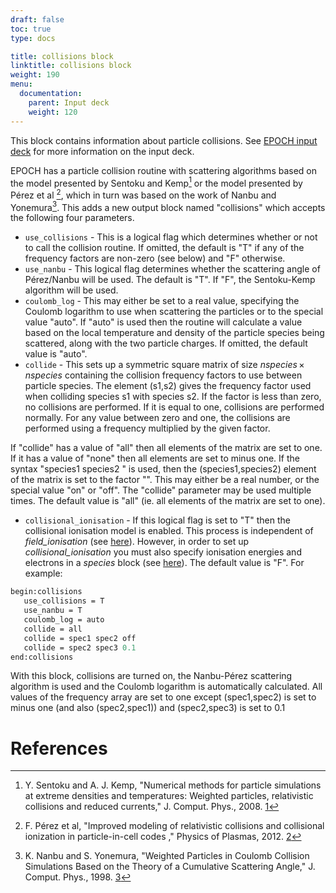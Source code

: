 ```yaml
---
draft: false
toc: true
type: docs

title: collisions block
linktitle: collisions block
weight: 190
menu:
  documentation:
    parent: Input deck
    weight: 120
---
```


This block contains information about particle collisions. See [EPOCH
input deck][Input_deck] for more information on the
input deck.

EPOCH has a particle collision routine with scattering algorithms based
on the model presented by Sentoku and Kemp[^1] or the model presented by
Pérez et al [^2], which in turn was based on the work of Nanbu and
Yonemura[^3]. This adds a new output block named "collisions" which
accepts the following four parameters.
- `use_collisions` - This is a logical flag which determines
whether or not to call the collision routine. If omitted, the default is
"T" if any of the frequency factors are non-zero (see below) and "F"
otherwise.
- `use_nanbu` - This logical flag determines whether the scattering angle of
Pérez/Nanbu will be used. The default is "T". If "F", the
Sentoku-Kemp algorithm will be used.
-   `coulomb_log` - This may either be set to a real value,
    specifying the Coulomb logarithm to use when scattering the
    particles or to the special value "auto". If "auto" is used then the
    routine will calculate a value based on the local temperature and
    density of the particle species being scattered, along with the two
    particle charges. If omitted, the default value is "auto".
-   `collide` - This sets up a symmetric square matrix of
    size $nspecies\,\times\,nspecies$ containing the collision frequency
    factors to use between particle species. The element (s1,s2) gives
    the frequency factor used when colliding species s1 with species s2.
    If the factor is less than zero, no collisions are performed. If it
    is equal to one, collisions are performed normally. For any value
    between zero and one, the collisions are performed using a frequency
    multiplied by the given factor.

If "collide" has a value of "all" then all elements of the matrix are
set to one. If it has a value of "none" then all elements are set to
minus one.
If the syntax "species1 species2 <value>" is used, then the
(species1,species2) element of the matrix is set to the factor
"<value>". This may either be a real number, or the special value "on"
or "off". The "collide" parameter may be used multiple times.
The default value is "all" (ie. all elements of the matrix are set to
one).
- `collisional_ionisation` - If this logical flag is set to
"T" then the collisional ionisation model is enabled. This process is
independent of *field_ionisation* (see
[here][Input_deck_species__ionisation]). However, in
order to set up *collisional_ionisation* you must also specify
ionisation energies and electrons in a *species* block (see
[here][Input_deck_species__ionisation]). The default
value is "F".
For example:

```perl
begin:collisions
   use_collisions = T
   use_nanbu = T
   coulomb_log = auto
   collide = all
   collide = spec1 spec2 off
   collide = spec2 spec3 0.1
end:collisions
```

With this block, collisions are turned on, the Nanbu-Pérez scattering
algorithm is used and the Coulomb logarithm is automatically calculated.
All values of the frequency array are set to one except (spec1,spec2) is
set to minus one (and also (spec2,spec1)) and (spec2,spec3) is set to
0.1

# References

<references />

[^1]: Y. Sentoku and A. J. Kemp, "Numerical methods for particle
    simulations at extreme densities and temperatures: Weighted
    particles, relativistic collisions and reduced currents," J. Comput.
    Phys., 2008.
    [1](http://www.sciencedirect.com/science/article/pii/S0021999108001988)

[^2]: F. Pérez et al, "Improved modeling of relativistic collisions and
    collisional ionization in particle-in-cell codes ," Physics of
    Plasmas, 2012. [2](https://doi.org/10.1063/1.4742167)

[^3]: K. Nanbu and S. Yonemura, "Weighted Particles in Coulomb Collision
    Simulations Based on the Theory of a Cumulative Scattering Angle,"
    J. Comput. Phys., 1998. [3](https://doi.org/10.1006/jcph.1998.6049)



<!-- ########################  Cross references  ######################## -->


[Input_deck]: /documentation/input_deck/input_deck
[Input_deck_species__ionisation]: /documentation/input_deck/input_deck_species#ionisation
